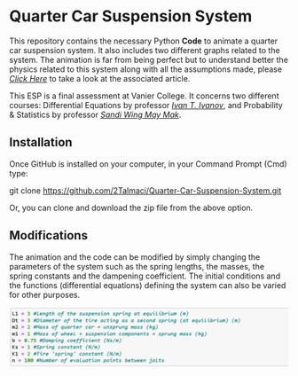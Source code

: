 # Quarter Car Suspension System
This repository contains the necessary Python **Code** to animate a quarter car suspension system. It also includes two different graphs related to the system. The animation is far from being perfect but to understand better the physics related to this system along with all the assumptions made, please [_Click Here_](https://www.overleaf.com/project/5e7bdfdf01e2980001f1711d) to take a look at the associated article.

This ESP is a final assessment at Vanier College. It concerns two different courses: Differential Equations by professor [_Ivan T. Ivanov_](http://gauss.vaniercollege.qc.ca/~iti/), and Probability & Statistics by professor [_Sandi Wing May Mak_](http://gauss.vaniercollege.qc.ca/~maks/).

## Installation
Once GitHub is installed on your computer, in your Command Prompt (Cmd) type:

git clone https://github.com/2Talmaci/Quarter-Car-Suspension-System.git

Or, you can clone and download the zip file from the above option. 

## Modifications
The animation and the code can be modified by simply changing the parameters of the system such as the spring lengths, the masses, the spring constants and the dampening coefficient. The initial conditions and the functions (differential equations) defining the system can also be varied for other purposes. 

![Image](Pictures/Code.PNG)

